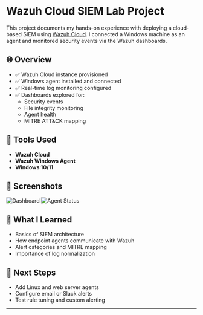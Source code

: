 # Wazuh Cloud SIEM Lab Project

This project documents my hands-on experience with deploying a cloud-based SIEM using [Wazuh Cloud](https://wazuh.com/cloud/). I connected a Windows machine as an agent and monitored security events via the Wazuh dashboards.

## 🌐 Overview

- ✅ Wazuh Cloud instance provisioned
- ✅ Windows agent installed and connected
- ✅ Real-time log monitoring configured
- ✅ Dashboards explored for:
  - Security events
  - File integrity monitoring
  - Agent health
  - MITRE ATT&CK mapping

## 🧰 Tools Used

- **Wazuh Cloud**
- **Wazuh Windows Agent**
- **Windows 10/11**

## 📸 Screenshots

![Dashboard](./screenshots/dashboard-overview.png)
![Agent Status](./screenshots/agent-status.png)

## 📖 What I Learned

- Basics of SIEM architecture
- How endpoint agents communicate with Wazuh
- Alert categories and MITRE mapping
- Importance of log normalization

## 🚀 Next Steps

- Add Linux and web server agents
- Configure email or Slack alerts
- Test rule tuning and custom alerting

---

